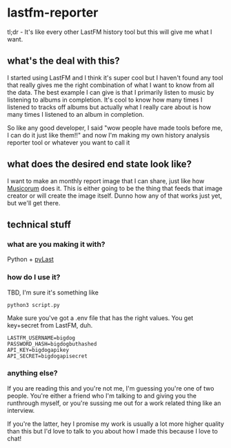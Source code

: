 # lastfm-reporter

tl;dr - It's like every other LastFM history tool but this will give me what I want. 

## what's the deal with this?
I started using LastFM and I think it's super cool but I haven't found any tool that really gives me the right combination of what I want to know from all the data. The best example I can give is that I primarily listen to music by listening to albums in completion. It's cool to know how many times I listened to tracks off albums but actually what I really care about is how many times I listened to an album in completion. 

So like any good developer, I said "wow people have made tools before me, I can do it just like them!!" and now I'm making my own history analysis reporter tool or whatever you want to call it 

## what does the desired end state look like?
I want to make an monthly report image that I can share, just like how [Musicorum](https://musicorumapp.com/generate) does it. This is either going to be the thing that feeds that image creator or will create the image itself. Dunno how any of that works just yet, but we'll get there.


## technical stuff
### what are you making it with?
Python + [pyLast](https://github.com/pylast/pylast)

### how do I use it?
TBD, I'm sure it's something like 
```
python3 script.py
```

Make sure you've got a .env file that has the right values. You get key+secret from LastFM, duh.
```
LASTFM_USERNAME=bigdog
PASSWORD_HASH=bigdogbuthashed
API_KEY=bigdogapikey
API_SECRET=bigdogapisecret
```


### anything else?
If you are reading this and you're not me, I'm guessing you're one of two people. You're either a friend who I'm talking to and giving you the runthrough myself, or you're sussing me out for a work related thing like an interview.

If you're the latter, hey I promise my work is usually a lot more higher quality than this but I'd love to talk to you about how I made this because I love to chat! 